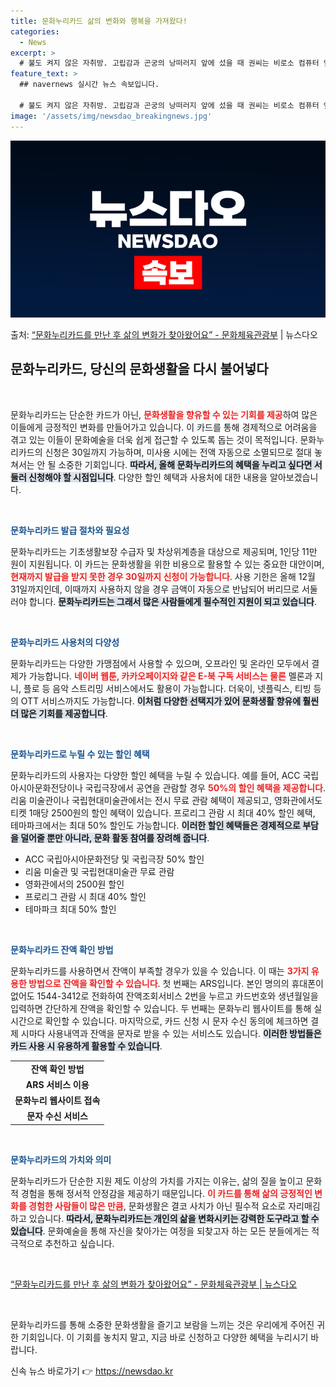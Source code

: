 ```yaml
---
title: 문화누리카드 삶의 변화와 행복을 가져왔다!
categories:
  - News
excerpt: >
  # 불도 켜지 않은 자취방. 고립감과 곤궁의 낭떠러지 앞에 섰을 때 권씨는 비로소 컴퓨터 앞에 앉았다. 자신…
feature_text: >
  ## navernews 실시간 뉴스 속보입니다.

  # 불도 켜지 않은 자취방. 고립감과 곤궁의 낭떠러지 앞에 섰을 때 권씨는 비로소 컴퓨터 앞에 앉았다. 자신…
image: '/assets/img/newsdao_breakingnews.jpg'
---
```


![뉴스다오 속보](/assets/img/newsdao_breakingnews.jpg)

<p>출처: <a href="https://newsdao.kr/2641" rel="dofollow">“문화누리카드를 만난 후 삶의 변화가 찾아왔어요” - 문화체육관광부</a> | 뉴스다오</p>

<h2 data-ke-size="size26">문화누리카드, 당신의 문화생활을 다시 불어넣다</h2>

<p data-ke-size="size16">&nbsp;</p>

문화누리카드는 단순한 카드가 아닌, <b><span style="color: #ee2323;">문화생활을 향유할 수 있는 기회를 제공</span></b>하여 많은 이들에게 긍정적인 변화를 만들어가고 있습니다. 이 카드를 통해 경제적으로 어려움을 겪고 있는 이들이 문화예술을 더욱 쉽게 접근할 수 있도록 돕는 것이 목적입니다. 문화누리카드의 신청은 30일까지 가능하며, 미사용 시에는 전액 자동으로 소멸되므로 절대 놓쳐서는 안 될 소중한 기회입니다. <b><span style="background-color: #21538527;">따라서, 올해 문화누리카드의 혜택을 누리고 싶다면 서둘러 신청해야 할 시점입니다</span></b>. 다양한 할인 혜택과 사용처에 대한 내용을 알아보겠습니다.

<p data-ke-size="size16">&nbsp;</p>

<b><span style="color: #1a5490;">문화누리카드 발급 절차와 필요성</span></b>

문화누리카드는 기초생활보장 수급자 및 차상위계층을 대상으로 제공되며, 1인당 11만 원이 지원됩니다. 이 카드는 문화생활을 위한 비용으로 활용할 수 있는 중요한 대안이며, <b><span style="color: #ee2323;">현재까지 발급을 받지 못한 경우 30일까지 신청이 가능합니다</span></b>. 사용 기한은 올해 12월 31일까지인데, 이때까지 사용하지 않을 경우 금액이 자동으로 반납되어 버리므로 서둘러야 합니다. <b><span style="background-color: #21538527;">문화누리카드는 그래서 많은 사람들에게 필수적인 지원이 되고 있습니다</span></b>. 

<p data-ke-size="size16">&nbsp;</p>

<b><span style="color: #1a5490;">문화누리카드 사용처의 다양성</span></b>

문화누리카드는 다양한 가맹점에서 사용할 수 있으며, 오프라인 및 온라인 모두에서 결제가 가능합니다. <b><span style="color: #ee2323;">네이버 웹툰, 카카오페이지와 같은 E-북 구독 서비스는 물론</span></b> 멜론과 지니, 플로 등 음악 스트리밍 서비스에서도 활용이 가능합니다. 더욱이, 넷플릭스, 티빙 등의 OTT 서비스까지도 가능합니다. <b><span style="background-color: #21538527;">이처럼 다양한 선택지가 있어 문화생활 향유에 훨씬 더 많은 기회를 제공합니다</span></b>. 

<p data-ke-size="size16">&nbsp;</p>

<b><span style="color: #1a5490;">문화누리카드로 누릴 수 있는 할인 혜택</span></b>

문화누리카드의 사용자는 다양한 할인 혜택을 누릴 수 있습니다. 예를 들어, ACC 국립아시아문화전당이나 국립극장에서 공연을 관람할 경우 <b><span style="color: #ee2323;">50%의 할인 혜택을 제공합니다</span></b>. 리움 미술관이나 국립현대미술관에서는 전시 무료 관람 혜택이 제공되고, 영화관에서도 티켓 1매당 2500원의 할인 혜택이 있습니다. 프로리그 관람 시 최대 40% 할인 혜택, 테마파크에서는 최대 50% 할인도 가능합니다. <b><span style="background-color: #21538527;">이러한 할인 혜택들은 경제적으로 부담을 덜어줄 뿐만 아니라, 문화 활동 참여를 장려해 줍니다</span></b>.

<ul>
    <li>ACC 국립아시아문화전당 및 국립극장 50% 할인</li>
    <li>리움 미술관 및 국립현대미술관 무료 관람</li>
    <li>영화관에서의 2500원 할인</li>
    <li>프로리그 관람 시 최대 40% 할인</li>
    <li>테마파크 최대 50% 할인</li>
</ul>

<p data-ke-size="size16">&nbsp;</p>

<b><span style="color: #1a5490;">문화누리카드 잔액 확인 방법</span></b>

문화누리카드를 사용하면서 잔액이 부족할 경우가 있을 수 있습니다. 이 때는 <b><span style="color: #ee2323;">3가지 유용한 방법으로 잔액을 확인할 수 있습니다</span></b>. 첫 번째는 ARS입니다. 본인 명의의 휴대폰이 없어도 1544-3412로 전화하여 잔액조회서비스 2번을 누르고 카드번호와 생년월일을 입력하면 간단하게 잔액을 확인할 수 있습니다. 두 번째는 문화누리 웹사이트를 통해 실시간으로 확인할 수 있습니다. 마지막으로, 카드 신청 시 문자 수신 동의에 체크하면 결제 시마다 사용내역과 잔액을 문자로 받을 수 있는 서비스도 있습니다. <b><span style="background-color: #21538527;">이러한 방법들은 카드 사용 시 유용하게 활용할 수 있습니다</span></b>.

<table>
    <tr>
        <td style="text-align: center; height: 17px;"><b>잔액 확인 방법</b></td>
    </tr>
    <tr>
        <td style="text-align: center; height: 17px;"><b>ARS 서비스 이용</b></td>
    </tr>
    <tr>
        <td style="text-align: center; height: 17px;"><b>문화누리 웹사이트 접속</b></td>
    </tr>
    <tr>
        <td style="text-align: center; height: 17px;"><b>문자 수신 서비스</b></td>
    </tr>
</table>

<p data-ke-size="size16">&nbsp;</p>

<b><span style="color: #1a5490;">문화누리카드의 가치와 의미</span></b>

문화누리카드가 단순한 지원 제도 이상의 가치를 가지는 이유는, 삶의 질을 높이고 문화적 경험을 통해 정서적 안정감을 제공하기 때문입니다. <b><span style="color: #ee2323;">이 카드를 통해 삶의 긍정적인 변화를 경험한 사람들이 많은 만큼</span></b>, 문화생활은 결코 사치가 아닌 필수적 요소로 자리매김하고 있습니다. <b><span style="background-color: #21538527;">따라서, 문화누리카드는 개인의 삶을 변화시키는 강력한 도구라고 할 수 있습니다</span></b>. 문화예술을 통해 자신을 찾아가는 여정을 되찾고자 하는 모든 분들에게는 적극적으로 추천하고 싶습니다. 

<p data-ke-size="size16">&nbsp;</p>

<a href="https://newsdao.kr/2641" target="_blank">“문화누리카드를 만난 후 삶의 변화가 찾아왔어요” - 문화체육관광부 | 뉴스다오</a> 

<p data-ke-size="size16">&nbsp;</p> 

문화누리카드를 통해 소중한 문화생활을 즐기고 보람을 느끼는 것은 우리에게 주어진 귀한 기회입니다. 이 기회를 놓치지 말고, 지금 바로 신청하고 다양한 혜택을 누리시기 바랍니다. 

신속 뉴스 바로가기 👉 <a href="https://newsdao.kr" rel="dofollow">https://newsdao.kr</a>


